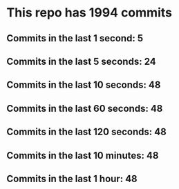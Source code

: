 # This repo has 1994 commits

## Commits in the last 1 second: 5
## Commits in the last 5 seconds: 24
## Commits in the last 10 seconds: 48
## Commits in the last 60 seconds: 48
## Commits in the last 120 seconds: 48
## Commits in the last 10 minutes: 48
## Commits in the last 1 hour: 48
